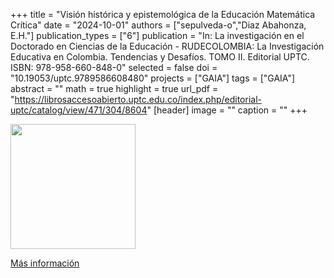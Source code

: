+++
title = "Visión histórica y epistemológica de la Educación Matemática Crítica"
date = "2024-10-01"
authors = ["sepulveda-o","Diaz Abahonza, E.H."]
publication_types = ["6"]
publication = "In: La investigación en el Doctorado en Ciencias de la Educación - RUDECOLOMBIA: La Investigación Educativa en Colombia. Tendencias y Desafíos. TOMO II. Editorial UPTC. ISBN: 978-958-660-848-0"
selected = false
doi = "10.19053/uptc.9789586608480"
projects = ["GAIA"]
tags = ["GAIA"]
abstract = ""
math = true
highlight = true
url_pdf = "https://librosaccesoabierto.uptc.edu.co/index.php/editorial-uptc/catalog/view/471/304/8604"
[header]
image = ""
caption = ""
+++

<img src="https://librosaccesoabierto.uptc.edu.co/public/presses/1/submission_471_457_coverImage_es_ES_t.png" width= 200>

[Más información](https://librosaccesoabierto.uptc.edu.co/index.php/editorial-uptc/catalog/book/471)

